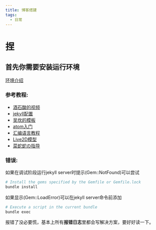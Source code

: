 ```yaml
---
title: 博客搭建
tags:
  - 日常
---
```


# 捏
## 首先你需要安装运行环境
[环境介绍](http://jekyllcn.com/docs/installation/)

### 参考教程:
- [酒石酸的视频](https://b23.tv/BKmxVC)
- [jekyll配置](https://jekyllrb.com)
- [吴坎的模板](https://github.com/wu-kan/jekyll-theme-WuK)
- [atom入门](https://blog.csdn.net/u010494080/article/details/50372857)
- [汇编语言教程](https://www.runoob.com)
- [Live2D模型](https://github.com/imuncle/live2d)
- [菜蛇蛇の指导](https://caishangqi.github.io)

### 错误:
如果在调试阶段运行jekyll server时提示(Gem::NotFound)可以尝试
```bash
# Install the gems specified by the Gemfile or Gemfile.lock
bundle install
```
如果显示(Gem::LoadError)可以在jekyll server命令前添加
```bash
# Execute a script in the current bundle
bundle exec
```

报错了没必要慌，基本上所有**报错日志**里都会写解决方案，要好好读一下。